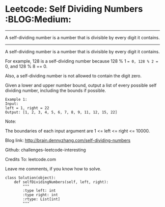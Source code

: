 # Leetcode: Self Dividing Numbers     :BLOG:Medium:


---

A self-dividing number is a number that is divisible by every digit it contains.  

---

A self-dividing number is a number that is divisible by every digit it contains.  

For example, 128 is a self-dividing number because 128 % 1 `= 0, 128 % 2 =` 0, and 128 % 8 == 0.  

Also, a self-dividing number is not allowed to contain the digit zero.  

Given a lower and upper number bound, output a list of every possible self dividing number, including the bounds if possible.  

    Example 1:
    Input: 
    left = 1, right = 22
    Output: [1, 2, 3, 4, 5, 6, 7, 8, 9, 11, 12, 15, 22]

Note:  

The boundaries of each input argument are 1 <= left <= right <= 10000.  

Blog link: <http://brain.dennyzhang.com/self-dividing-numbers>  

Github: challenges-leetcode-interesting  

Credits To: leetcode.com  

Leave me comments, if you know how to solve.  

    class Solution(object):
        def selfDividingNumbers(self, left, right):
            """
            :type left: int
            :type right: int
            :rtype: List[int]
            """